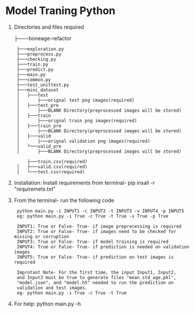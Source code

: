 # Model Traning Python

1) Directories and files required

	├───boneage-refactor    

		├───exploration.py
		├───preprocess.py
		├───checking.py
		├───train.py
		├───predict.py
		├───main.py
		├───common.py
		├───test_unittest.py
		├───mini_dataset
		│   ├───test
		│		├───orignal test png images(required)
		│   ├───test_pre
		│		├───BLANK Directory(preprocessed images will be stored)
		│   ├───train
		│		├───orignal train png images(required)
		│   ├───train_pre
		│		├───BLANK Directory(preprocessed images will be stored)
		│   ├───valid
		│		├───orignal validation png images(required)
		│   └───valid_pre
		│		├───BLANK Directory(preprocessed images will be stored)

			├───train.csv(required)
		│   ├───valid.csv(required)
		│   └───test.csv(required)

2) Installation: Install requirements from terminal-
				 pip insall -r "requiremets.txt"

3) From the terminal- run the following code

		python main.py -i INPUT1 -c INPUT2 -t INPUT3 -v INPUT4 -p INPUT5
		eg: python main.py -i True -c True -t True -v True -p True

		INPUT1: True or False- True- if image preprocessing is required
		INPUT2: True or False- True- if images need to be checked for missing or corruption
		INPUT3: True or False- True- if model training is required
		INPUT4: True or False- True- if prediction is needed on validation images
		INPUT5: True or False- True- if prediction on test images is required

		Improtant Note- For the first time, the input Input1, Input2,
		and Input3 must be true to generate files "mean_std_age.pkl",
		"model.json", and "model.h5" needed to run the prediction on
		validation and test images.
		eg- python main.py -i True -c True -t True

4) For help: python main.py -h

